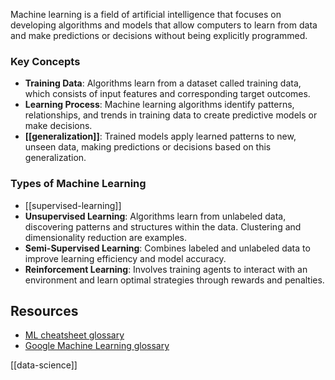 Machine learning is a field of artificial intelligence that focuses on developing algorithms and models that allow computers to learn from data and make predictions or decisions without being explicitly programmed.

### Key Concepts

- **Training Data**: Algorithms learn from a dataset called training data, which consists of input features and corresponding target outcomes.
- **Learning Process**: Machine learning algorithms identify patterns, relationships, and trends in training data to create predictive models or make decisions.
- **[[generalization]]**: Trained models apply learned patterns to new, unseen data, making predictions or decisions based on this generalization.

### Types of Machine Learning

- [[supervised-learning]] 
- **Unsupervised Learning**: Algorithms learn from unlabeled data, discovering patterns and structures within the data. Clustering and dimensionality reduction are examples.
- **Semi-Supervised Learning**: Combines labeled and unlabeled data to improve learning efficiency and model accuracy.
- **Reinforcement Learning**: Involves training agents to interact with an environment and learn optimal strategies through rewards and penalties.

## Resources
- [ML cheatsheet glossary](https://ml-cheatsheet.readthedocs.io/en/latest/glossary.html)
- [Google Machine Learning glossary](https://developers.google.com/machine-learning/glossary)

[[data-science]]